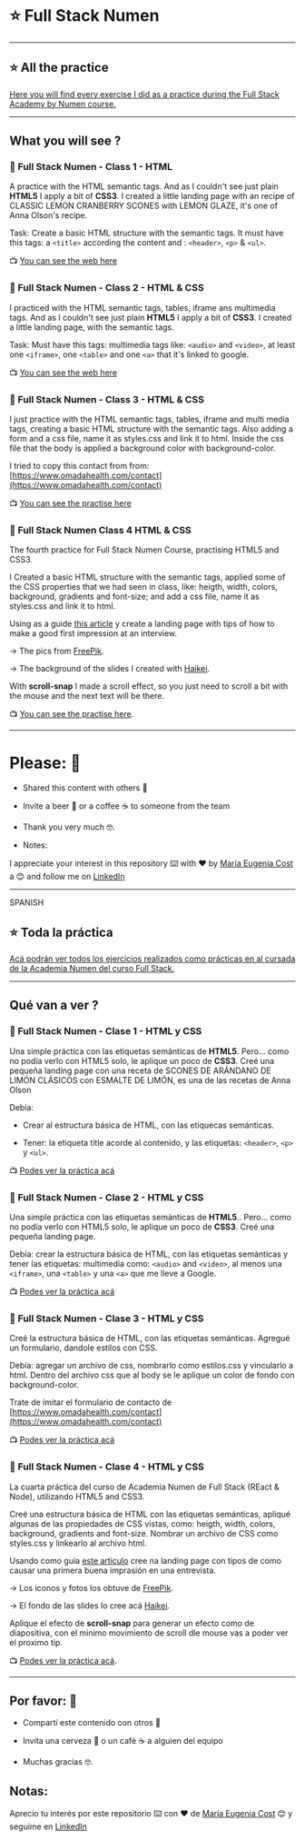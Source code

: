 # :star: Full Stack Numen

---

## :star: All the practice

[Here you will find every exercise I did as a practice during the Full Stack Academy by Numen course.]( https://eugenia1984.github.io/Full-Stack-Numen/)

---

## What you will see ?

### :book: Full Stack Numen - Class 1 - HTML

A practice with the HTML semantic tags. And as I couldn't see just plain **HTML5** I apply a bit of **CSS3**.
I created a little landing page with an recipe of CLASSIC LEMON CRANBERRY SCONES with LEMON GLAZE, it's one of Anna Olson's recipe. 

Task: Create a basic HTML structure with the semantic tags. It must have this tags: a ```<title>``` according the content and :  ```<header>```,  ```<p>``` & ```<ul>```.

:tv: [You can see the web here](https://eugenia1984.github.io/Full-Stack-Numen/class1)


###  :book: Full Stack Numen - Class 2 - HTML & CSS

I practiced with the HTML semantic tags, tables, iframe ans multimedia tags. And as I couldn't see just plain **HTML5** I apply a bit of **CSS3**. I created a little landing page, with the semantic tags.

Task: Must have this tags: multimedia tags like: ```<audio>``` and ```<video>```, at least one ```<iframe>```, one ```<table>``` and one ```<a>``` that it's linked to google.

:tv: [You can see the web here](https://eugenia1984.github.io/Full-Stack-Numen/class2)



###  :book: Full Stack Numen - Class 3 - HTML & CSS

I just practice with the HTML semantic tags, tables, iframe and multi media tags, creating a basic HTML structure with the semantic tags. Also adding a form and a css file, name it as styles.css and link it to html. Inside the css file that the body is applied a background color with background-color.

I tried to copy this contact from from: [https://www.omadahealth.com/contact](https://www.omadahealth.com/contact)

:tv: [You can see the practise here](https://eugenia1984.github.io/Full-Stack-Numen/class3)




### :book: Full Stack Numen Class 4 HTML & CSS

The fourth practice for Full Stack Numen Course, practising HTML5 and CSS3.

I Created a basic HTML structure with the semantic tags, applied some of the CSS properties that we had seen in class, like: heigth, width, colors, background, gradients and font-size; and add a css file, name it as styles.css and link it to html. 

Using as a guide [this article](https://www.indeed.com/career-advice/interviewing/making-good-first-impressions) y create a landing page with tips of how to make a good first impression at an interview.

-> The pics from   [FreePik](https://www.freepik.com/).

-> The background of the slides I created with [Haikei](https://app.haikei.app/).

With **scroll-snap** I made a scroll effect, so you just need to scroll a bit with the mouse and the next text will be there.

📺 [You can see the practise here](https://eugenia1984.github.io/FSNumen-Class4-HTML-CSS-/class4). 

---

# Please: 🎁

- Shared this content with others 📢

- Invite a beer 🍺 or a coffee ☕ to someone from the team

- Thank you very much 🤓.

- Notes: 

I appreciate your interest in this repository ⌨️ with ❤️ by [María Eugenia Cost](https://github.com/eugenia1984) a 😊 and follow me on [LinkedIn](https://www.linkedin.com/in/mar%C3%ADaeugeniacosta/)


---

SPANISH


## :star: Toda la práctica

[Acá podrán ver todos los ejercicios realizados como prácticas en al cursada de la Academia Numen del curso Full Stack.]( https://eugenia1984.github.io/Full-Stack-Numen/)

---

## Qué van a ver ?


### :book: Full Stack Numen - Clase 1 - HTML y CSS

Una simple práctica con las etiquetas semánticas de **HTML5**. Pero... como no podía verlo con HTML5 solo, le aplique un poco de **CSS3**. Creé una pequeña landing page con una receta de SCONES DE ARÁNDANO DE LIMÓN CLÁSICOS con ESMALTE DE LIMÓN, es una de las recetas de Anna Olson

Debía: 

- Crear al estructura básica de HTML, con las etiquecas semánticas.

- Tener: la etiqueta title acorde al contenido, y las etiquetas: ```<header>```,  ```<p>``` y ```<ul>```.

:tv: [Podes ver la práctica acá](https://eugenia1984.github.io/Full-Stack-Numen/class1)


### :book: Full Stack Numen - Clase 2 - HTML y CSS

Una simple práctica con las etiquetas semánticas de **HTML5**.. Pero... como no podía verlo con HTML5 solo, le aplique un poco de **CSS3**. Creé una pequeña landing page.

Debía: crear la estructura básica de HTML, con las etiquetas semánticas y tener las etiquetas: multimedia como: ```<audio>``` and ```<video>```, al menos una ```<iframe>```, una ```<table>``` y una  ```<a>``` que me lleve a Google.

:tv: [Podes ver la práctica acá](https://eugenia1984.github.io/FSNumen-Class2-HTML/class2)


### :book: Full Stack Numen - Clase 3 - HTML y CSS

Creé la estructura básica de HTML, con las etiquetas semánticas. Agregué un formulario, dandole estilos con CSS.

Debía: agregar un archivo de css, nombrarlo como estilos.css y vincularlo a html. Dentro del archivo css que al body se le aplique un color de fondo con background-color.

Trate de imitar el formulario de contacto de [https://www.omadahealth.com/contact](https://www.omadahealth.com/contact)

:tv: [Podes ver la práctica acá](https://eugenia1984.github.io/FSNumen-Class3-HTML-CSS/class3)


### :book: Full Stack Numen - Clase 4 - HTML y CSS

La cuarta práctica del curso de Academia Numen de Full Stack (REact & Node), utilizando HTML5 and CSS3.

Creé una estructura básica de HTML con las etiquetas semánticas, apliqué algunas de las propiedades de CSS vistas, como:  heigth, width, colors, background, gradients and font-size. Nombrar un archivo de CSS como  styles.css y linkearlo al archivo html. 

Usando como guía [este articulo](https://www.indeed.com/career-advice/interviewing/making-good-first-impressions) cree na landing page con tipos de como causar una primera buena imprasión en una entrevista.

-> Los iconos y fotos los obtuve de  [FreePik](https://www.freepik.com/).

->  El fondo de las slides lo cree acá  [Haikei](https://app.haikei.app/).

Aplique el efecto de **scroll-snap** para generar un efecto como de diapositiva, con el minimo movimiento de scroll dle mouse vas a poder ver el proximo tip.

📺 [Podes ver la práctica acá](https://eugenia1984.github.io/FSNumen-Class4-HTML-CSS-/class4). 


---

## Por favor: 🎁

- Compartí este contenido con otros 📢

- Invita una cerveza 🍺 o un café ☕ a alguien del equipo

- Muchas gracias 🤓.

## Notas: 

Aprecio tu interés por este repositorio ⌨️ con ❤️ de [María Eugenia Cost](https://github.com/eugenia1984)  😊 y seguime en [LinkedIn](https://www.linkedin.com/in/mar%C3%ADaeugeniacosta/)
